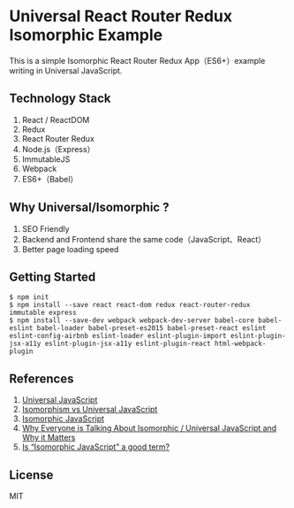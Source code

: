 # Universal React Router Redux Isomorphic Example
This is a simple Isomorphic React Router Redux App（ES6+）example writing in Universal JavaScript.

## Technology Stack
1. React / ReactDOM
2. Redux
3. React Router Redux
4. Node.js（Express）
5. ImmutableJS 
6. Webpack
7. ES6+（Babel）

## Why Universal/Isomorphic ?
1. SEO Friendly
2. Backend and Frontend share the same code（JavaScript、React）
3. Better page loading speed

## Getting Started
```
$ npm init
$ npm install --save react react-dom redux react-router-redux immutable express
$ npm install --save-dev webpack webpack-dev-server babel-core babel-eslint babel-loader babel-preset-es2015 babel-preset-react eslint eslint-config-airbnb eslint-loader eslint-plugin-import eslint-plugin-jsx-a11y eslint-plugin-jsx-a11y eslint-plugin-react html-webpack-plugin 
```

## References
1. [Universal JavaScript](https://medium.com/@mjackson/universal-javascript-4761051b7ae9#.ejv8n1ayr)
2. [Isomorphism vs Universal JavaScript](https://medium.com/@ghengeveld/isomorphism-vs-universal-javascript-4b47fb481beb#.r0t1qzbx6)
3. [Isomorphic JavaScript](http://isomorphic.net/)
4. [Why Everyone is Talking About Isomorphic / Universal JavaScript and Why it Matters](https://developer.capitalone.com/blog-post/why-everyone-is-talking-about-isomorphic-universal-javascript-and-why-it-matters/?io=true)
5. [Is “Isomorphic JavaScript” a good term?](http://www.2ality.com/2015/08/isomorphic-javascript.html)

## License
MIT